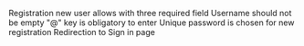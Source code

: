  Registration new user allows with three required field
 Username should not be empty
 "@" key is obligatory to enter
 Unique password is chosen for new registration
 Redirection to Sign in page